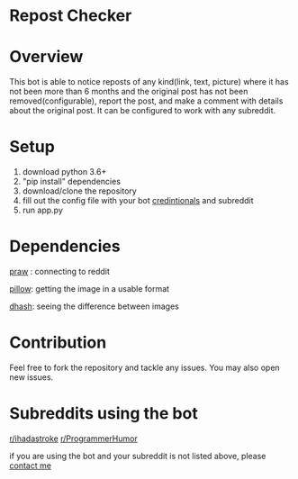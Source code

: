 # Repost Checker

# Overview
This bot is able to notice reposts of any kind(link, text, picture) where it has not been more than 6 months and the original post has not been removed(configurable), report the post, and make a comment with details about the original post. It can be configured to work with any subreddit.

# Setup
1. download python 3.6+
2. "pip install" dependencies
3. download/clone the repository
4. fill out the config file with your bot [credintionals](https://github.com/reddit-archive/reddit/wiki/OAuth2) and subreddit
5. run app.py

# Dependencies
[praw](https://praw.readthedocs.io/en/latest/) : connecting to reddit

[pillow](https://pillow.readthedocs.io/en/latest/): getting the image in a usable format

[dhash](https://github.com/Jetsetter/dhash): seeing the difference between images

# Contribution
Feel free to fork the repository and tackle any issues. You may also open new issues.

# Subreddits using the bot
[r/ihadastroke](https://www.reddit.com/r/ihadastroke/)
[r/ProgrammerHumor](https://www.reddit.com/r/ProgrammerHumor)

if you are using the bot and your subreddit is not listed above, please [contact me](https://www.reddit.com/user/XXAligatorXx)
